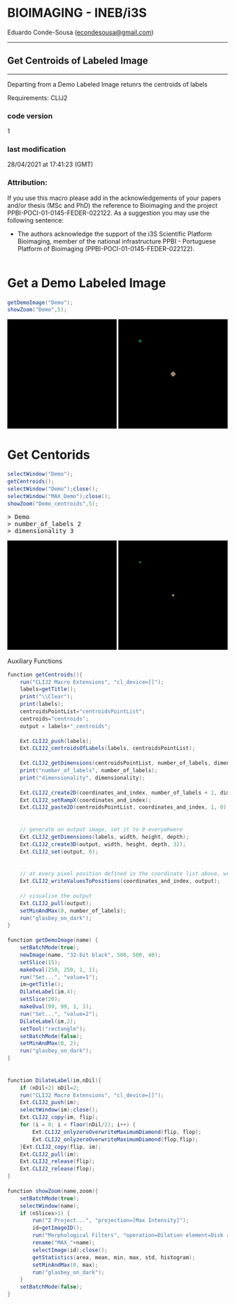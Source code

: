 


#  BIOIMAGING - INEB/i3S
Eduardo Conde-Sousa (econdesousa@gmail.com)

****************************************************
## Get Centroids of Labeled Image
****************************************************

Departing from a Demo Labeled Image retunrs the 
centroids of labels

Requirements: CLIJ2 

### code version
1

### last modification
28/04/2021 at 17:41:23 (GMT)

### Attribution:
If you use this macro please add in the acknowledgements of your papers and/or thesis (MSc and PhD) the reference to Bioimaging and the project PPBI-POCI-01-0145-FEDER-022122.
As a suggestion you may use the following sentence:
 * The authors acknowledge the support of the i3S Scientific Platform Bioimaging, member of the national infrastructure PPBI - Portuguese Platform of Bioimaging (PPBI-POCI-01-0145-FEDER-022122).


```java


```

# Get a Demo Labeled Image

```java
getDemoImage("Demo");
showZoom("Demo",5);
```
<a href="image_1619628905910.png"><img src="image_1619628905910.png" width="250" alt="Demo"/></a>
<a href="image_1619628905968.png"><img src="image_1619628905968.png" width="250" alt="MAX_Demo"/></a>

# Get Centorids

```java
selectWindow("Demo");
getCentroids();
selectWindow("Demo");close();
selectWindow("MAX_Demo");close();
showZoom("Demo_centroids",5);

```
<pre>
> Demo
> number_of_labels 2
> dimensionality 3
</pre>
<a href="image_1619628907114.png"><img src="image_1619628907114.png" width="250" alt="Demo_centroids"/></a>
<a href="image_1619628907149.png"><img src="image_1619628907149.png" width="250" alt="MAX_Demo_centroids"/></a>

Auxiliary Functions

```java
function getCentroids(){
	run("CLIJ2 Macro Extensions", "cl_device=[]");
	labels=getTitle();
	print("\\Clear");
	print(labels);
	centroidsPointList="centroidsPointList";
	centroids="centroids";
	output = labels+"_centroids";
	
	Ext.CLIJ2_push(labels);
	Ext.CLIJ2_centroidsOfLabels(labels, centroidsPointList);
	
	Ext.CLIJ2_getDimensions(centroidsPointList, number_of_labels, dimensionality, garbage);
	print("number_of_labels", number_of_labels);
	print("dimensionality", dimensionality);
	
	Ext.CLIJ2_create2D(coordinates_and_index, number_of_labels + 1, dimensionality + 1, 32);
	Ext.CLIJ2_setRampX(coordinates_and_index);
	Ext.CLIJ2_paste2D(centroidsPointList, coordinates_and_index, 1, 0);
	
	
	// generate an output image, set it to 0 everywhwere
	Ext.CLIJ2_getDimensions(labels, width, height, depth);
	Ext.CLIJ2_create3D(output, width, height, depth, 32);
	Ext.CLIJ2_set(output, 0);
	
	
	// at every pixel position defined in the coordinate list above, write a number
	Ext.CLIJ2_writeValuesToPositions(coordinates_and_index, output);
	
	// visualise the output
	Ext.CLIJ2_pull(output);
	setMinAndMax(0, number_of_labels);
	run("glasbey_on_dark");
}	
	
function getDemoImage(name) { 	
	setBatchMode(true);
	newImage(name, "32-bit black", 500, 500, 40);
	setSlice(15);
	makeOval(250, 250, 1, 1);
	run("Set...", "value=1");
	im=getTitle();
	DilateLabel(im,4);
	setSlice(20);
	makeOval(99, 99, 1, 1);
	run("Set...", "value=2");
	DilateLabel(im,2);
	setTool("rectangle");
	setBatchMode(false);
	setMinAndMax(0, 2);
	run("glasbey_on_dark");
}


function DilateLabel(im,nDil){
	if (nDil<2) nDil=2;
	run("CLIJ2 Macro Extensions", "cl_device=[]");
	Ext.CLIJ2_push(im);
	selectWindow(im);close();
	Ext.CLIJ2_copy(im, flip);
	for (i = 0; i < floor(nDil/2); i++) {
		Ext.CLIJ2_onlyzeroOverwriteMaximumDiamond(flip, flop);
		Ext.CLIJ2_onlyzeroOverwriteMaximumDiamond(flop,flip);
	}Ext.CLIJ2_copy(flip, im);
	Ext.CLIJ2_pull(im);
	Ext.CLIJ2_release(flip);
	Ext.CLIJ2_release(flop);
}

function showZoom(name,zoom){
	setBatchMode(true);
	selectWindow(name);
	if (nSlices>1) {
		run("Z Project...", "projection=[Max Intensity]");
		id=getImageID();
		run("Morphological Filters", "operation=Dilation element=Disk radius=5");
		rename("MAX_"+name);
		selectImage(id);close();
		getStatistics(area, mean, min, max, std, histogram);
		setMinAndMax(0, max);
		run("glasbey_on_dark");
	}
	setBatchMode(false);
}
```



```
```
